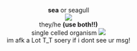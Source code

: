 <p align="center">
  <b>sea</b> or seagull<br>
  <img src="https://cdn.discordapp.com/attachments/640704471042883654/1000165807738847324/dollllllllll.gif"><br>
  they/he <b>(use both!!)</b><br>
  single celled organism <img src="https://cdn.discordapp.com/attachments/640704471042883654/1000165254015238145/heart.gif"><br>
  im afk a Lot T_T soery if i dont see ur msg!
</p>
